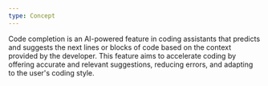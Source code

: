 ```yaml
---
type: Concept
---
```


Code completion is an AI-powered feature in coding assistants that predicts and suggests the next lines or blocks of code based on the context provided by the developer. This feature aims to accelerate coding by offering accurate and relevant suggestions, reducing errors, and adapting to the user's coding style.